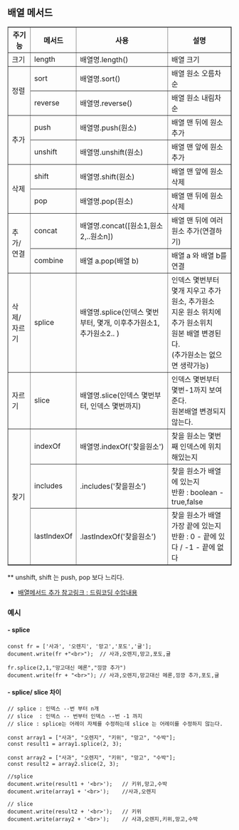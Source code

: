 ## 배열 메서드

<table border="1" cellspacing="0">
<tr> <th> 주기능 </th> <th> 메서드 </th> <th> 사용 </th> <th> 설명 </th> </tr>
<tr> <td> 크기 </td> <td> length </td><td> 배열명.length() </td> <td> 배열 크기 </td> </tr>
<tr> <td rowspan ="2">정렬</td><td> sort </td> <td> 배열명.sort() </td> <td> 배열 원소 오름차순 </td> </tr>
<tr>                         <td> reverse </td> <td> 배열명.reverse() </td> <td> 배열 원소 내림차순 </td> </tr>
<tr> <td rowspan ="2"> 추가 </td> <td> push </td> <td> 배열명.push(원소) </td> <td> 배열 맨 뒤에 원소 추가 </td> </tr>
<tr>                        <td> unshift </td> <td> 배열명.unshift(원소) </td> <td> 배열 맨 앞에 원소 추가 </td> </tr>
<tr> <td rowspan ="2"> 삭제 </td> <td> shift </td><td> 배열명.shift(원소) </td> <td> 배열 맨 앞에 원소 삭제 </td> </tr>
<tr>                         <td> pop </td> <td> 배열명.pop(원소) </td> <td> 배열 맨 뒤에 원소 삭제 </td> </tr>
<tr> <td rowspan ="2"> 추가/연결 </td><td> concat </td> <td> 배열명.concat([원소1,원소2,..원소n]) </td> <td> 배열 맨 뒤에 여러원소 추가(연결하기) </td> </tr>
<tr>                         <td> combine </td> <td> 배열 a.pop(배열 b) </td> <td> 배열 a 와 배열 b를 연결 </td> </tr>
<tr> <td> 삭제/자르기 </td> <td> splice </td><td> 배열명.splice(인덱스 몇번부터, 몇개, 이후추가원소1, 추가원소2.. ) </td> <td> 인덱스 몇번부터 몇개 지우고 추가원소, 추가원소<br> 지운 원소 위치에 추가 원소위치 <br> 원본 배열 변경된다. <br>(추가원소는 없으면 생략가능)  </td> </tr>
<tr> <td> 자르기   <td> slice </td><td> 배열명.slice(인덱스 몇번부터, 인덱스 몇번까지) </td> <td> 인덱스 몇번부터 몇번-1까지 보여준다. <br> 원본배열 변경되지 않는다.</td> </tr>

<tr> <td rowspan ="3"> 찾기 </td><td> indexOf </td> <td> 배열명.indexOf('찾을원소') </td> <td> 찾을 원소는 몇번째 인덱스에 위치해있는지 </td> </tr>
<tr>                         <td> includes </td> <td> .includes('찾을원소') </td> <td> 찾을 원소가 배열에 있는지<br>반환 : boolean - true,false </td> </tr>
<tr>                         <td> lastIndexOf </td> <td> .lastIndexOf('찾을원소') </td> <td> 찾을 원소가 배열 가장 끝에 있는지 <br>반환 : 0 - 끝에 있다 / -1 - 끝에 없다 </td> </tr>
</table>

\*\* unshift, shift 는 push, pop 보다 느리다.

- [배열메서드 추가 참고링크 : 드림코딩 수업내용](https://github.com/hyeah0/Javascript/blob/master/Javascript_dreamcoding/js8_array.js)

### 예시

#### - splice

```
const fr = ['사과', '오렌지', '망고','포도','귤'];
document.write(fr +"<br>");  // 사과,오렌지,망고,포도,귤

fr.splice(2,1,"망고대신 메론","낑깡 추가")
document.write(fr + "<br>"); // 사과,오렌지,망고대신 메론,낑깡 추가,포도,귤
```

#### - splice/ slice 차이

```
// splice : 인덱스 --번 부터 n개
// slice  : 인덱스 -- 번부터 인덱스 --번 -1 까지
// slice : splice는 어레이 자체를 수정하는데 slice 는 어레이를 수정하지 않는다.

const array1 = ["사과", "오렌지", "키위", "망고", "수박"];
const result1 = array1.splice(2, 3);

const array2 = ["사과", "오렌지", "키위", "망고", "수박"];
const result2 = array2.slice(2, 3);

//splice
document.write(result1 + '<br>');   // 키위,망고,수박
document.write(array1 + '<br>');    //사과,오렌지

// slice
document.write(result2 + '<br>');   // 키위
document.write(array2 + '<br>');    // 사과,오렌지,키위,망고,수박

```
